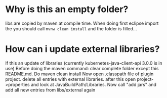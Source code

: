 Why is this an empty folder?
============================
libs are copied by maven at compile time. When doing first eclipse import the
you should call
`mvnw clean install` and the folder is filled... 


How can i update external libraries?
====================================
If this an update of libraries (currently kubernetes-java-client-api 3.0.0 is in use)
Before doing the maven command: clear complete folder except this README.md.
Do maven clean install
Now open .classpath file of plugin project. delete all entries with external libraries.
after this open project->properties and look at JavaBuildPath/Libraries.
Now call "add jars" and add all new entries from libs/external again